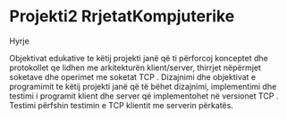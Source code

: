 # Projekti2 RrjetatKompjuterike

Hyrje


Objektivat edukative te këtij projekti janë që ti përforcoj konceptet dhe protokollet qe lidhen me arkitekturën klient/server,
thirrjet nëpërmjet soketave dhe operimet me soketat TCP . Dizajnimi dhe objektivat e programimit te këtij projekti janë që të bëhet dizajnimi, 
implementimi dhe testimi i programit klient dhe server që implementohet në versionet TCP .
Testimi përfshin testimin e TCP klientit  me serverin përkatës.
